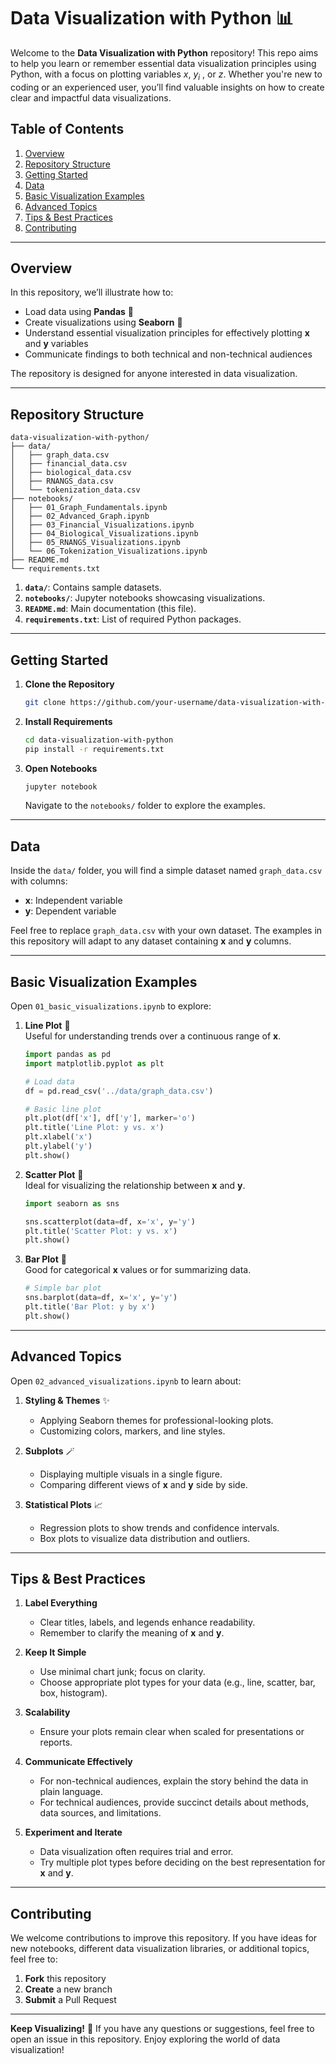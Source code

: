 # Data Visualization with Python 📊

Welcome to the **Data Visualization with Python** repository! This repo aims to help you learn or remember essential data visualization principles using Python, with a focus on plotting variables $x$, $y_i$  , or $z$. Whether you're new to coding or an experienced user, you’ll find valuable insights on how to create clear and impactful data visualizations.

## Table of Contents
1. [Overview](#overview)
2. [Repository Structure](#repository-structure)
3. [Getting Started](#getting-started)
4. [Data](#data)
5. [Basic Visualization Examples](#basic-visualization-examples)
6. [Advanced Topics](#advanced-topics)
7. [Tips & Best Practices](#tips--best-practices)
8. [Contributing](#contributing)

---

## Overview
In this repository, we’ll illustrate how to:
- Load data using **Pandas** 🐼
- Create visualizations using **Seaborn** 🎨
- Understand essential visualization principles for effectively plotting **x** and **y** variables
- Communicate findings to both technical and non-technical audiences

The repository is designed for anyone interested in data visualization.

---

## Repository Structure

```
data-visualization-with-python/
├── data/
│   ├── graph_data.csv
│   ├── financial_data.csv
│   ├── biological_data.csv
│   ├── RNANGS_data.csv
│   └── tokenization_data.csv
├── notebooks/
│   ├── 01_Graph_Fundamentals.ipynb
│   ├── 02_Advanced_Graph.ipynb
│   ├── 03_Financial_Visualizations.ipynb
│   ├── 04_Biological_Visualizations.ipynb
│   ├── 05_RNANGS_Visualizations.ipynb
│   └── 06_Tokenization_Visualizations.ipynb
├── README.md
└── requirements.txt
```

1. **`data/`**: Contains sample datasets.
2. **`notebooks/`**: Jupyter notebooks showcasing visualizations.
3. **`README.md`**: Main documentation (this file).
4. **`requirements.txt`**: List of required Python packages.

---

## Getting Started
1. **Clone the Repository**  
   ```bash
   git clone https://github.com/your-username/data-visualization-with-python.git
   ```
2. **Install Requirements**  
   ```bash
   cd data-visualization-with-python
   pip install -r requirements.txt
   ```
3. **Open Notebooks**  
   ```bash
   jupyter notebook
   ```
   Navigate to the `notebooks/` folder to explore the examples.

---

## Data
Inside the `data/` folder, you will find a simple dataset named `graph_data.csv` with columns:
- **x**: Independent variable  
- **y**: Dependent variable  

Feel free to replace `graph_data.csv` with your own dataset. The examples in this repository will adapt to any dataset containing **x** and **y** columns.

---

## Basic Visualization Examples
Open `01_basic_visualizations.ipynb` to explore:

1. **Line Plot** 🚀  
   Useful for understanding trends over a continuous range of **x**.  
   ```python
   import pandas as pd
   import matplotlib.pyplot as plt
   
   # Load data
   df = pd.read_csv('../data/graph_data.csv')
   
   # Basic line plot
   plt.plot(df['x'], df['y'], marker='o')
   plt.title('Line Plot: y vs. x')
   plt.xlabel('x')
   plt.ylabel('y')
   plt.show()
   ```

2. **Scatter Plot** 🌟  
   Ideal for visualizing the relationship between **x** and **y**.  
   ```python
   import seaborn as sns
   
   sns.scatterplot(data=df, x='x', y='y')
   plt.title('Scatter Plot: y vs. x')
   plt.show()
   ```

3. **Bar Plot** 🍫  
   Good for categorical **x** values or for summarizing data.  
   ```python
   # Simple bar plot
   sns.barplot(data=df, x='x', y='y')
   plt.title('Bar Plot: y by x')
   plt.show()
   ```

---

## Advanced Topics
Open `02_advanced_visualizations.ipynb` to learn about:
1. **Styling & Themes** ✨  
   - Applying Seaborn themes for professional-looking plots.
   - Customizing colors, markers, and line styles.

2. **Subplots** 🪄  
   - Displaying multiple visuals in a single figure.
   - Comparing different views of **x** and **y** side by side.

3. **Statistical Plots** 📈  
   - Regression plots to show trends and confidence intervals.
   - Box plots to visualize data distribution and outliers.

---

## Tips & Best Practices
1. **Label Everything**  
   - Clear titles, labels, and legends enhance readability.  
   - Remember to clarify the meaning of **x** and **y**.

2. **Keep It Simple**  
   - Use minimal chart junk; focus on clarity.
   - Choose appropriate plot types for your data (e.g., line, scatter, bar, box, histogram).

3. **Scalability**  
   - Ensure your plots remain clear when scaled for presentations or reports.

4. **Communicate Effectively**  
   - For non-technical audiences, explain the story behind the data in plain language.
   - For technical audiences, provide succinct details about methods, data sources, and limitations.

5. **Experiment and Iterate**  
   - Data visualization often requires trial and error.
   - Try multiple plot types before deciding on the best representation for **x** and **y**.

---

## Contributing
We welcome contributions to improve this repository. If you have ideas for new notebooks, different data visualization libraries, or additional topics, feel free to:
1. **Fork** this repository
2. **Create** a new branch
3. **Submit** a Pull Request

---

**Keep Visualizing!** 🌈 If you have any questions or suggestions, feel free to open an issue in this repository. Enjoy exploring the world of data visualization!
